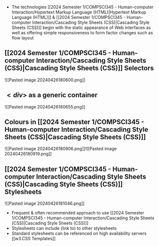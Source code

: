 - The technologies [[2024 Semester 1/COMPSCI345 - Human-computer Interaction/Hypertext Markup Language (HTML)|Hypertext Markup Language (HTML)]] & [[2024 Semester 1/COMPSCI345 - Human-computer Interaction/Cascading Style Sheets (CSS)|Cascading Style Sheets (CSS)]] begin with the static appearance of Web interfaces as well as offering simple responsiveness to form factor changes such as flow layout
## [[2024 Semester 1/COMPSCI345 - Human-computer Interaction/Cascading Style Sheets (CSS)|Cascading Style Sheets (CSS)]] Selectors
![[Pasted image 20240426180600.png]]
## $<div>$ as a generic container
![[Pasted image 20240426180655.png]]
## Colours in [[2024 Semester 1/COMPSCI345 - Human-computer Interaction/Cascading Style Sheets (CSS)|Cascading Style Sheets (CSS)]]
![[Pasted image 20240426180906.png]]![[Pasted image 20240426180919.png]]
## [[2024 Semester 1/COMPSCI345 - Human-computer Interaction/Cascading Style Sheets (CSS)|Cascading Style Sheets (CSS)]] Stylesheets
![[Pasted image 20240426181046.png]]
- Frequent & often recommended approach to use [[2024 Semester 1/COMPSCI345 - Human-computer Interaction/Cascading Style Sheets (CSS)|Cascading Style Sheets (CSS)]]
- Stylesheets can include (link to) to other stylesheets
- Standard stylesheets can be referenced on high availability servers
[[w3.CSS Templates]]